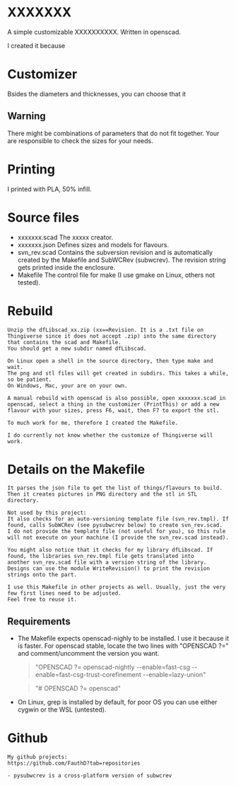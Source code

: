 # XXXXXXX
A simple customizable XXXXXXXXXX.
Written in openscad.

I created it because 

# Customizer
Bsides the diameters and thicknesses, you can choose that it 

## Warning
There might be combinations of parameters that do not fit together. Your are responsible to check the sizes for your needs.

# Printing
I printed with PLA, 50% infill.


# Source files

- xxxxxxx.scad
    The xxxxx creator.
- xxxxxxx.json
    Defines sizes and models for flavours.
- svn_rev.scad
    Contains the subversion revision and is automatically created by the Makefile and SubWCRev (subwcrev).
    The revision string gets printed inside the enclosure.
- Makefile
    The control file for make (I use gmake on Linux, others not tested).

 # Rebuild
    Unzip the dfLibscad_xx.zip (xx==Revision. It is a .txt file on Thingiverse since it does not accept .zip) into the same directory that contains the scad and Makefile.
    You should get a new subdir named dfLibscad.

    On Linux open a shell in the source directory, then type make and wait.
    The png and stl files will get created in subdirs. This takes a while, so be patient.
    On Windows, Mac, your are on your own.

    A manual rebuild with openscad is also possible, open xxxxxxx.scad in openscad, select a thing in the customizer (PrintThis) or add a new flavour with your sizes, press F6, wait, then F7 to export the stl.

    To much work for me, therefore I created the Makefile.

    I do currently not know whether the customize of Thingiverse will work.

# Details on the Makefile
    It parses the json file to get the list of things/flavours to build.
    Then it creates pictures in PNG directory and the stl in STL directory.

    Not used by this project:
    It also checks for an auto-versioning template file (svn_rev.tmpl). If found, calls SubWCRev (see pysubwcrev below) to create svn_rev.scad. 
    I do not provide the template file (not useful for you), so this rule will not execute on your machine (I provide the svn_rev.scad instead).
    
    You might also notice that it checks for my library dfLibscad. If found, the libraries svn_rev.tmpl file gets translated into 
    another svn_rev.scad file with a version string of the library.
    Designs can use the module WriteRevision() to print the revision strings onto the part.

    I use this Makefile in other projects as well. Usually, just the very few first lines need to be adjusted.
    Feel free to reuse it.

## Requirements

- The Makefile expects openscad-nighly to be installed. I use it because it is faster.
For openscad stable, locate the two lines with "OPENSCAD ?=" and comment/uncomment the version you want.

    >"OPENSCAD ?= openscad-nightly --enable=fast-csg --enable=fast-csg-trust-corefinement --enable=lazy-union"
    
    >"# OPENSCAD ?= openscad"

- On Linux, grep is installed by default, for poor OS you can use either cygwin or the WSL (untested).
    

# Github
    My github projects:
    https://github.com/FauthD?tab=repositories

    - pysubwcrev is a cross-platform version of subwcrev

